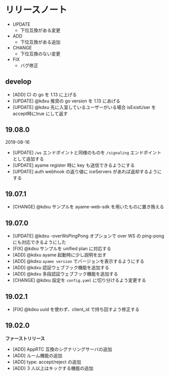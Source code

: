 # リリースノート

- UPDATE
    - 下位互換がある変更
- ADD
    - 下位互換がある追加
- CHANGE
    - 下位互換のない変更
- FIX
    - バグ修正


## develop

- [ADD] CI の go を 1.13 に上げる
- [UPDATE] @kdxu 推奨の go version を 1.13 にあげる
- [UPDATE] @kdxu 先に入室しているユーザーがいる場合 isExistUser をaccept時にtrue にして返す

## 19.08.0

2019-08-16

- [UPDATE] `/ws` エンドポイントと同様のものを `/signaling` エンドポイントとして追加する
- [UPDATE] ayame register 時に key も送信できるようにする
- [UPDATE] auth webhook の返り値に iceServers があれば返却するようにする

## 19.07.1
- [CHANGE] @kdxu サンプルを ayame-web-sdk を用いたものに置き換える

## 19.07.0

- [UPDATE] @kdxu -overWsPingPong オプションで over WS の ping-pong にも対応できるようにした
- [FIX] @kdxu サンプルを unified plan に対応する
- [ADD] @kdxu ayame 起動時に少し説明を出す
- [ADD] @kdxu `ayame version` でバージョンを表示するようにする
- [ADD] @kdxu 認証ウェブフック機能を追加する
- [ADD] @kdxu 多段認証ウェブフック機能を追加する
- [CHANGE] @kdxu 設定を `config.yaml` に切り分けるよう変更する


## 19.02.1

- [FIX] @kdxu uuid を使わず、client_id で持ち回すよう修正する

## 19.02.0

**ファーストリリース**

- [ADD] AppRTC 互換のシグナリングサーバの追加
- [ADD] ルーム機能の追加
- [ADD] type: accept/reject の追加
- [ADD} 3 人以上はキックする機能の追加
